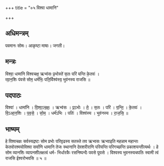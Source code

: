 +++
title = "०५ विश्वा धामानि"

+++
## अधिमन्त्रम्
पवमानः सोमः। आकृष्टा माषाः। जगती।

## मन्त्रः
विश्वा॒ धामा॑नि विश्वचक्ष॒ ऋभ्व॑सः प्र॒भोस्ते॑ स॒तः परि॑ यन्ति के॒तवः॑ ।  
व्या॒न॒शिः प॑वसे सोम॒ धर्म॑भिः॒ पति॒र्विश्व॑स्य॒ भुव॑नस्य राजसि ॥

## पदपाठः
विश्वा॑ । धामा॑नि । वि॒श्व॒ऽच॒क्षः॒ । ऋभ्व॑सः । प्र॒ऽभोः । ते॒ । स॒तः । परि॑ । य॒न्ति॒ । के॒तवः॑ ।  
वि॒ऽआ॒न॒शिः । प॒व॒से॒ । सो॒म॒ । धर्म॑ऽभिः । पतिः॑ । विश्व॑स्य । भुव॑नस्य । रा॒ज॒सि॒ ॥

## भाष्यम्
हे विश्वचक्षः सर्वस्यद्रष्टः सोम प्रभोः परिवृढस्य सतस्ते तव ऋभ्वसः ऋभ्वाइति महन्नाम महान्तः केतवोरश्मयोविश्वा सर्वाणि धामानि तेजः स्थानानि देवशरीराणि परियन्ति परिगच्छन्ति प्रकाशयन्तीत्यर्थः । हे सोम व्यानशिः व्यापनशीलक्षत्वं धर्म- भिर्धारकैः रसनिष्पन्दैः पवसे पूयसे । विश्वस्य भुवनस्यचपतिः स्वामी त्वं राजसि ईश्वरोभवसि ॥ ५ ॥